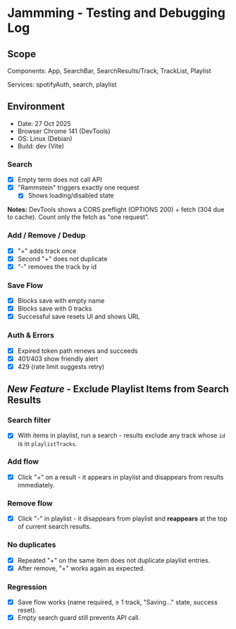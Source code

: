 # Jammming - Testing and Debugging Log

## Scope
Components: App, SearchBar, SearchResults/Track, TrackList, Playlist

Services: spotifyAuth, search, playlist

## Environment 
- Date: 27 Oct 2025
- Browser Chrome 141 (DevTools)
- OS: Linux (Debian)
- Build: dev (Vite)

### Search
- [x] Empty term does not call API
- [x] "Rammstein" triggers exactly one request
  - [x] Shows loading/disabled state

**Notes:** DevTools shows a CORS preflight (OPTIONS 200) + fetch (304 due to cache). Count only the fetch as "one request".

### Add / Remove / Dedup
- [x] "+" adds track once
- [x] Second "+" does not duplicate
- [x] "-" removes the track by id

### Save Flow
- [x] Blocks save with empty name
- [x] Blocks save with 0 tracks
- [x] Successful save resets UI and shows URL

### Auth & Errors
- [x] Expired token path renews and succeeds
- [x] 401/403 show friendly alert
- [x] 429 (rate limit suggests retry)

## *New Feature* - Exclude Playlist Items from Search Results

### Search filter
- [x] With items in playlist, run a search - results exclude any track whose `id` is in `playlistTracks`.

### Add flow
- [x] Click "+" on a result - it appears in playlist and disappears from results immediately.

### Remove flow
- [x] Click "-" in playlist - it disappears from playlist and **reappears** at the top of current search results.

### No duplicates
- [x] Repeated "+" on the same item does not duplicate playlist entries.
- [x] After remove, "+" works again as expected.

### Regression
- [x] Save flow works (name required, ≥ 1 track, "Saving..." state, success reset).
- [x] Empty search guard still prevents API call.